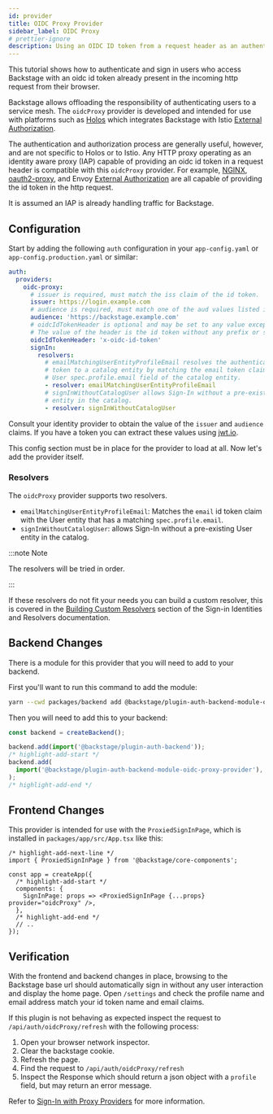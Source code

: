 ```yaml
---
id: provider
title: OIDC Proxy Provider
sidebar_label: OIDC Proxy
# prettier-ignore
description: Using an OIDC ID token from a request header as an authentication provider in Backstage
---
```


This tutorial shows how to authenticate and sign in users who access Backstage with an oidc id token already present in the incoming http request from their browser.

Backstage allows offloading the responsibility of authenticating users to a service mesh. The `oidcProxy` provider is developed and intended for use with platforms such as [Holos](https://holos.run/) which integrates Backstage with Istio [External Authorization](https://istio.io/latest/docs/tasks/security/authorization/authz-custom/).

The authentication and authorization process are generally useful, however, and are not specific to Holos or to Istio. Any HTTP proxy operating as an identity aware proxy (IAP) capable of providing an oidc id token in a request header is compatible with this `oidcProxy` provider. For example, [NGINX](https://docs.nginx.com/nginx/admin-guide/security-controls/configuring-subrequest-authentication/), [oauth2-proxy](https://github.com/oauth2-proxy/oauth2-proxy), and Envoy [External Authorization](https://www.envoyproxy.io/docs/envoy/latest/configuration/http/http_filters/ext_authz_filter) are all capable of providing the id token in the http request.

It is assumed an IAP is already handling traffic for Backstage.

## Configuration

Start by adding the following `auth` configuration in your `app-config.yaml` or
`app-config.production.yaml` or similar:

```yaml
auth:
  providers:
    oidc-proxy:
      # issuer is required, must match the iss claim of the id token.
      issuer: https://login.example.com
      # audience is required, must match one of the aud values listed in the id token.
      audience: 'https://backstage.example.com'
      # oidcIdTokenHeader is optional and may be set to any value except `authorization`.
      # The value of the header is the id token without any prefix or suffix.
      oidcIdTokenHeader: 'x-oidc-id-token'
      signIn:
        resolvers:
          # emailMatchingUserEntityProfileEmail resolves the authenticated id
          # token to a catalog entity by matching the email token claim to the
          # User spec.profile.email field of the catalog entity.
          - resolver: emailMatchingUserEntityProfileEmail
          # signInWithoutCatalogUser allows Sign-In without a pre-existing User
          # entity in the catalog.
          - resolver: signInWithoutCatalogUser
```

Consult your identity provider to obtain the value of the `issuer` and `audience` claims. If you have a token you can extract these values using [jwt.io](https://jwt.io).

This config section must be in place for the provider to load at all. Now let's add the provider itself.

### Resolvers

The `oidcProxy` provider supports two resolvers.

- `emailMatchingUserEntityProfileEmail`: Matches the `email` id token claim with the User entity that has a matching `spec.profile.email`.
- `signInWithoutCatalogUser`: allows Sign-In without a pre-existing User entity in the catalog.

:::note Note

The resolvers will be tried in order.

:::

If these resolvers do not fit your needs you can build a custom resolver, this is covered in the [Building Custom Resolvers](../identity-resolver.md#building-custom-resolvers) section of the Sign-in Identities and Resolvers documentation.

## Backend Changes

There is a module for this provider that you will need to add to your backend.

First you'll want to run this command to add the module:

```sh
yarn --cwd packages/backend add @backstage/plugin-auth-backend-module-oidc-proxy-provider
```

Then you will need to add this to your backend:

```ts title="packages/backend/src/index.ts"
const backend = createBackend();

backend.add(import('@backstage/plugin-auth-backend'));
/* highlight-add-start */
backend.add(
  import('@backstage/plugin-auth-backend-module-oidc-proxy-provider'),
);
/* highlight-add-end */
```

## Frontend Changes

This provider is intended for use with the `ProxiedSignInPage`, which is installed in `packages/app/src/App.tsx` like this:

```tsx title="packages/app/src/App.tsx"
/* highlight-add-next-line */
import { ProxiedSignInPage } from '@backstage/core-components';

const app = createApp({
  /* highlight-add-start */
  components: {
    SignInPage: props => <ProxiedSignInPage {...props} provider="oidcProxy" />,
  },
  /* highlight-add-end */
  // ..
});
```

## Verification

With the frontend and backend changes in place, browsing to the Backstage base url should automatically sign in without any user interaction and display the home page. Open `/settings` and check the profile name and email address match your id token name and email claims.

If this plugin is not behaving as expected inspect the request to `/api/auth/oidcProxy/refresh` with the following process:

1. Open your browser network inspector.
2. Clear the backstage cookie.
3. Refresh the page.
4. Find the request to `/api/auth/oidcProxy/refresh`
5. Inspect the Response which should return a json object with a `profile` field, but may return an error message.

Refer to [Sign-In with Proxy Providers](../index.md#sign-in-with-proxy-providers) for more information.
